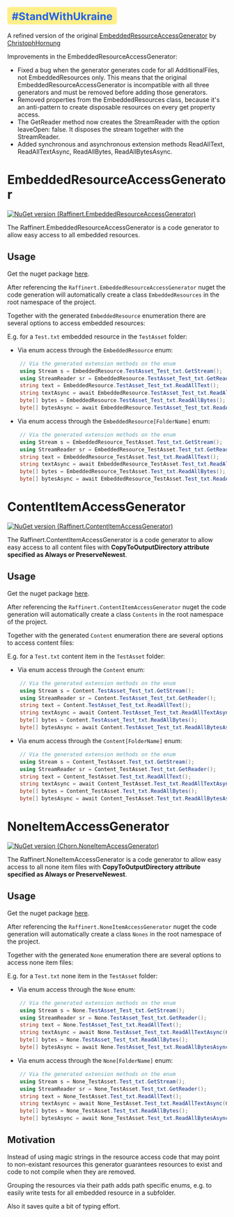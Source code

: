 [![StandWithUkraine](https://raw.githubusercontent.com/vshymanskyy/StandWithUkraine/main/badges/StandWithUkraine.svg)](https://github.com/vshymanskyy/StandWithUkraine/blob/main/docs/README.md)

A refined version of the original [EmbeddedResourceAccessGenerator](https://github.com/ChristophHornung/EmbeddedResourceGenerator) by [ChristophHornung](https://github.com/ChristophHornung)

Improvements in the EmbeddedResourceAccessGenerator:

* Fixed a bug when the generator generates code for all AdditionalFiles, not EmbeddedResources only. This means that the original EmbeddedResourceAccessGenerator is incompatible with all three generators and must be removed before adding those generators.
* Removed properties from the EmbeddedResources class, because it's an anti-pattern to create disposable resources on every get property access.
* The GetReader method now creates the StreamReader with the option leaveOpen: false. It disposes the stream together with the StreamReader.
* Added synchronous and asynchronous extension methods ReadAllText, ReadAllTextAsync, ReadAllBytes, ReadAllBytesAsync.

# EmbeddedResourceAccessGenerator
[![NuGet version (Raffinert.EmbeddedResourceAccessGenerator)](https://img.shields.io/nuget/v/Raffinert.EmbeddedResourceAccessGenerator.svg?style=flat-square)](https://www.nuget.org/packages/Raffinert.EmbeddedResourceAccessGenerator/)

The Raffinert.EmbeddedResourceAccessGenerator is a code generator to allow easy access to all
embedded resources.

## Usage
Get the nuget package [here](https://www.nuget.org/packages/Raffinert.EmbeddedResourceAccessGenerator).

After referencing the `Raffinert.EmbeddedResourceAccessGenerator` nuget the code generation will
automatically create a class `EmbeddedResources` in the root namespace of the project.

Together with the generated `EmbeddedResource` enumeration there are several options to access
embedded resources:

E.g. for a `Test.txt` embedded resource in the `TestAsset` folder:

- Via enum access through the `EmbeddedResource` enum:

```csharp
    // Via the generated extension methods on the enum
    using Stream s = EmbeddedResource.TestAsset_Test_txt.GetStream();
    using StreamReader sr = EmbeddedResource.TestAsset_Test_txt.GetReader();
    string text = EmbeddedResource.TestAsset_Test_txt.ReadAllText();
    string textAsync = await EmbeddedResource.TestAsset_Test_txt.ReadAllTextAsync(CancellationToken.None);
    byte[] bytes = EmbeddedResource.TestAsset_Test_txt.ReadAllBytes();
    byte[] bytesAsync = await EmbeddedResource.TestAsset_Test_txt.ReadAllBytesAsync(CancellationToken.None);

```

- Via enum access through the `EmbeddedResource[FolderName]` enum:

```csharp
    // Via the generated extension methods on the enum
    using Stream s = EmbeddedResource_TestAsset.Test_txt.GetStream();
    using StreamReader sr = EmbeddedResource_TestAsset.Test_txt.GetReader();
    string text = EmbeddedResource_TestAsset.Test_txt.ReadAllText();
    string textAsync = await EmbeddedResource_TestAsset.Test_txt.ReadAllTextAsync(CancellationToken.None);
    byte[] bytes = EmbeddedResource_TestAsset.Test_txt.ReadAllBytes();
    byte[] bytesAsync = await EmbeddedResource_TestAsset.Test_txt.ReadAllBytesAsync(CancellationToken.None);
```

# ContentItemAccessGenerator
[![NuGet version (Raffinert.ContentItemAccessGenerator)](https://img.shields.io/nuget/v/Raffinert.ContentItemAccessGenerator.svg?style=flat-square)](https://www.nuget.org/packages/Raffinert.ContentItemAccessGenerator/)

The Raffinert.ContentItemAccessGenerator is a code generator to allow easy access to all
content files with **CopyToOutputDirectory attribute specified as Always or PreserveNewest**.

## Usage
Get the nuget package [here](https://www.nuget.org/packages/Raffinert.ContentItemAccessGenerator).

After referencing the `Raffinert.ContentItemAccessGenerator` nuget the code generation will
automatically create a class `Contents` in the root namespace of the project.

Together with the generated `Content` enumeration there are several options to access
content files:

E.g. for a `Test.txt` content item in the `TestAsset` folder:

- Via enum access through the `Content` enum:


```csharp
    // Via the generated extension methods on the enum
    using Stream s = Content.TestAsset_Test_txt.GetStream();
    using StreamReader sr = Content.TestAsset_Test_txt.GetReader();
    string text = Content.TestAsset_Test_txt.ReadAllText();
    string textAsync = await Content.TestAsset_Test_txt.ReadAllTextAsync(CancellationToken.None);
    byte[] bytes = Content.TestAsset_Test_txt.ReadAllBytes();
    byte[] bytesAsync = await Content.TestAsset_Test_txt.ReadAllBytesAsync(CancellationToken.None);
```

- Via enum access through the `Content[FolderName]` enum:

```csharp
    // Via the generated extension methods on the enum
    using Stream s = Content_TestAsset.Test_txt.GetStream();
    using StreamReader sr = Content_TestAsset.Test_txt.GetReader();
    string text = Content_TestAsset.Test_txt.ReadAllText();
    string textAsync = await Content_TestAsset.Test_txt.ReadAllTextAsync(CancellationToken.None);
    byte[] bytes = Content_TestAsset.Test_txt.ReadAllBytes();
    byte[] bytesAsync = await Content_TestAsset.Test_txt.ReadAllBytesAsync(CancellationToken.None);
```

# NoneItemAccessGenerator
[![NuGet version (Chorn.NoneItemAccessGenerator)](https://img.shields.io/nuget/v/Raffinert.NoneItemAccessGenerator.svg?style=flat-square)](https://www.nuget.org/packages/Raffinert.NoneItemAccessGenerator/)

The Raffinert.NoneItemAccessGenerator is a code generator to allow easy access to all
none item files with **CopyToOutputDirectory attribute specified as Always or PreserveNewest**.

## Usage
Get the nuget package [here](https://www.nuget.org/packages/Raffinert.NoneItemAccessGenerator).

After referencing the `Raffinert.NoneItemAccessGenerator` nuget the code generation will
automatically create a class `Nones` in the root namespace of the project.

Together with the generated `None` enumeration there are several options to access
none item files:

E.g. for a `Test.txt` none item in the `TestAsset` folder:

- Via enum access through the `None` enum:

```csharp
    // Via the generated extension methods on the enum
    using Stream s = None.TestAsset_Test_txt.GetStream();
    using StreamReader sr = None.TestAsset_Test_txt.GetReader();
    string text = None.TestAsset_Test_txt.ReadAllText();
    string textAsync = await None.TestAsset_Test_txt.ReadAllTextAsync(CancellationToken.None);
    byte[] bytes = None.TestAsset_Test_txt.ReadAllBytes();
    byte[] bytesAsync = await None.TestAsset_Test_txt.ReadAllBytesAsync(CancellationToken.None);
```

- Via enum access through the `None[FolderName]` enum:

```csharp
    // Via the generated extension methods on the enum
    using Stream s = None_TestAsset.Test_txt.GetStream();
    using StreamReader sr = None_TestAsset.Test_txt.GetReader();
    string text = None_TestAsset.Test_txt.ReadAllText();
    string textAsync = await None_TestAsset.Test_txt.ReadAllTextAsync(CancellationToken.None);
    byte[] bytes = None_TestAsset.Test_txt.ReadAllBytes();
    byte[] bytesAsync = await None_TestAsset.Test_txt.ReadAllBytesAsync(CancellationToken.None);
```

## Motivation
Instead of using magic strings in the resource access code that may point to non-existant
resources this generator guarantees resources to exist and code to not compile when they are
removed.

Grouping the resources via their path adds path specific enums, e.g. to easily write tests
for all embedded resource in a subfolder.

Also it saves quite a bit of typing effort.
